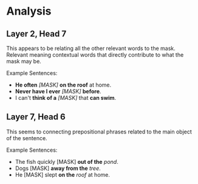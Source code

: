 # Analysis

## Layer 2, Head 7

This appears to be relating all the other relevant words to the mask. Relevant meaning contextual words that directly contribute to what the mask may be.

Example Sentences:
- **He often** *[MASK]* **on the roof** at home.
- **Never have I ever** *[MASK]* **before**.
- I can't **think of a** *[MASK]* that **can swim**.

## Layer 7, Head 6

This seems to connecting prepositional phrases related to the main object of the sentence.

Example Sentences:
- The fish quickly [MASK] **out of the** *pond*.
- Dogs [MASK] **away from the** *tree*.
- He [MASK] slept **on the** *roof* at home.

